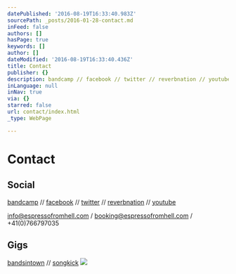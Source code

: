 ```yaml
---
datePublished: '2016-08-19T16:33:40.983Z'
sourcePath: _posts/2016-01-28-contact.md
inFeed: false
authors: []
hasPage: true
keywords: []
author: []
dateModified: '2016-08-19T16:33:40.436Z'
title: Contact
publisher: {}
description: bandcamp // facebook // twitter // reverbnation // youtube
inLanguage: null
inNav: true
via: {}
starred: false
url: contact/index.html
_type: WebPage

---
```

# Contact

## Social

[bandcamp][0] // [facebook][1] // [twitter][2] // [reverbnation][3] // [youtube][4]

info@espressofromhell.com / booking@espressofromhell.com / +41(0)766797035

## Gigs

[bandsintown][5] // [songkick][6]
![](https://the-grid-user-content.s3-us-west-2.amazonaws.com/9c011f75-6f98-4555-8f3e-870c15d2bbae.jpg)

[0]: https://espressofromhell.bandcamp.com/
[1]: https://www.facebook.com/espressofromhell/
[2]: https://twitter.com/efhmusic
[3]: https://www.reverbnation.com/espressofromhell
[4]: https://www.youtube.com/channel/UCtRY9Y12JqWcyLOYtzeUGTA
[5]: http://www.bandsintown.com/EspressoFromHell
[6]: https://www.songkick.com/artists/8480653-espresso-from-hell
